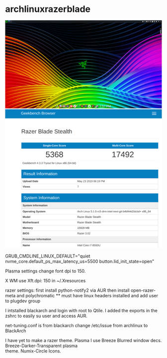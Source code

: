 # archlinuxrazerblade
![Screenshot](screen.png)
![Screenshot](geekbench.png)

GRUB_CMDLINE_LINUX_DEFAULT="quiet nvme_core.default_ps_max_latency_us=5500 button.lid_init_state=open"

Plasma settings change font dpi to 150.

X WM use Xft.dpi: 150 in ~/.Xresources

razer settings:
  first install python-notify2 via AUR
  then install open-razer-meta and polychromatic
  ** must have linux headers installed and add user to plugdev group
  
I intstalled blackarch and login with root to  Qtile.  I added the exports in the zshrc to easily su user and 
  access AUR.

net-tuning.conf is from blackarch
  change /etc/issue from archlinux to BlackArch

I have yet to make a razer theme.  Plasma I use Breeze Blurred window decs.  Breeze-Darker-Transparent plasma   
  theme. Numix-Circle Icons.  

